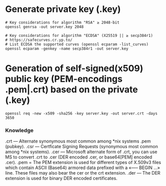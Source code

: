# Generate private key (.key)

```shell
# Key considerations for algorithm "RSA" ≥ 2048-bit
openssl genrsa -out server.key 2048

# Key considerations for algorithm "ECDSA" (X25519 || ≥ secp384r1)
# https://safecurves.cr.yp.to/
# List ECDSA the supported curves (openssl ecparam -list_curves)
openssl ecparam -genkey -name secp384r1 -out server.key
```

# Generation of self-signed(x509) public key (PEM-encodings .pem|.crt) based on the private (.key)
```shell
openssl req -new -x509 -sha256 -key server.key -out server.crt -days 3650
```


### Knowledge
.crt — Alternate synonymous most common among *nix systems .pem (pubkey).
.csr — Certficate Signing Requests (synonymous most common among *nix systems).
.cer — Microsoft alternate form of .crt, you can use MS to convert .crt to .cer (DER encoded .cer, or base64[PEM] encoded .cer).
.pem = The PEM extension is used for different types of X.509v3 files which contain ASCII (Base64) armored data prefixed with a «—– BEGIN …» line. These files may also bear the cer or the crt extension.
.der — The DER extension is used for binary DER encoded certificates.